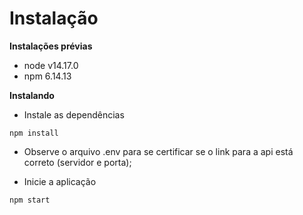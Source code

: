 # Instalação

**Instalações prévias**

- node v14.17.0
- npm 6.14.13

**Instalando**

- Instale as dependências

```
npm install
```

- Observe o arquivo .env para se certificar se o link para a api está correto (servidor e porta);

- Inicie a aplicação

```
npm start
```

